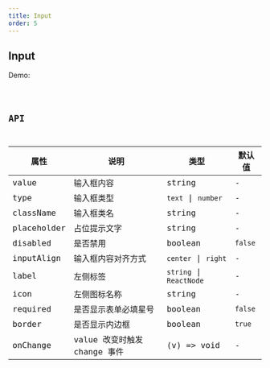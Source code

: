 ```yaml
---
title: Input
order: 5
---
```


## Input

Demo:

<code src="./input/index.tsx" />

## API

| 属性 | 说明 | 类型 | 默认值 |
| --- | --- | ---- | --- |
| value | 输入框内容 | string | - |
| type | 输入框类型 | `text` \| `number`| - |
| className | 输入框类名 | string| - |
| placeholder | 占位提示文字 | string | - |
| disabled | 是否禁用 | boolean | `false` |
| inputAlign | 输入框内容对齐方式 | `center` \| `right`| - |
| label | 左侧标签 | `string` \| `ReactNode` | - |
| icon | 左侧图标名称 | string | - |
| required | 是否显示表单必填星号 | boolean | `false` |
| border | 是否显示内边框 | boolean | `true` |
| onChange | value 改变时触发 change 事件 | (v) => void | - |

